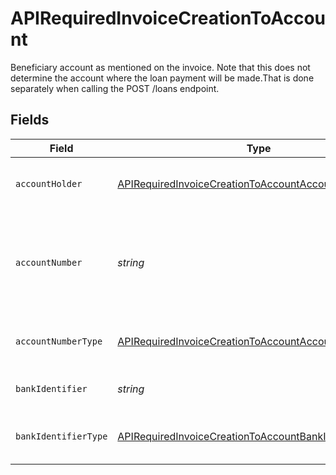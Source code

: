 # APIRequiredInvoiceCreationToAccount

Beneficiary account as mentioned on the invoice. Note that this does not determine the account where the loan payment will be made.That is done separately when calling the POST /loans endpoint.


## Fields

| Field                                                                                                                                 | Type                                                                                                                                  | Required                                                                                                                              | Description                                                                                                                           |
| ------------------------------------------------------------------------------------------------------------------------------------- | ------------------------------------------------------------------------------------------------------------------------------------- | ------------------------------------------------------------------------------------------------------------------------------------- | ------------------------------------------------------------------------------------------------------------------------------------- |
| `accountHolder`                                                                                                                       | [APIRequiredInvoiceCreationToAccountAccountHolder](../../models/shared/apirequiredinvoicecreationtoaccountaccountholder.md)           | :heavy_minus_sign:                                                                                                                    | The business owning the account.                                                                                                      |
| `accountNumber`                                                                                                                       | *string*                                                                                                                              | :heavy_check_mark:                                                                                                                    | The account identifier. Only IBANs are supported at the moment.                                                                       |
| `accountNumberType`                                                                                                                   | [APIRequiredInvoiceCreationToAccountAccountNumberType](../../models/shared/apirequiredinvoicecreationtoaccountaccountnumbertype.md)   | :heavy_minus_sign:                                                                                                                    | The type of account number (e.g. IBAN).                                                                                               |
| `bankIdentifier`                                                                                                                      | *string*                                                                                                                              | :heavy_minus_sign:                                                                                                                    | The identifier of the bank.                                                                                                           |
| `bankIdentifierType`                                                                                                                  | [APIRequiredInvoiceCreationToAccountBankIdentifierType](../../models/shared/apirequiredinvoicecreationtoaccountbankidentifiertype.md) | :heavy_minus_sign:                                                                                                                    | The type of bank identifier (e.g. BIC).                                                                                               |